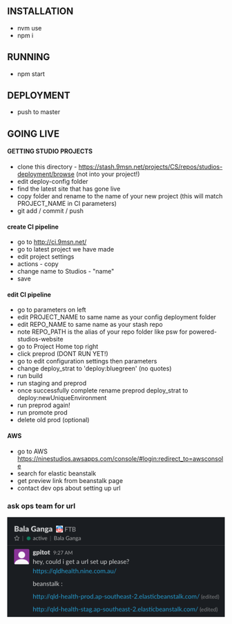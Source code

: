 ## INSTALLATION
* nvm use
* npm i



## RUNNING 
* npm start



## DEPLOYMENT
* push to master



## GOING LIVE
#### GETTING STUDIO PROJECTS
* clone this directory - https://stash.9msn.net/projects/CS/repos/studios-deployment/browse (not into your project!)
* edit deploy-config folder
* find the latest site that has gone live
* copy folder and rename to the name of your new project (this will match PROJECT_NAME in CI parameters)
* git add / commit / push


#### create CI pipeline
* go to http://ci.9msn.net/
* go to latest project we have made
* edit project settings
* actions - copy
* change name to Studios - "name"
* save

#### edit CI pipeline
* go to parameters on left
* edit PROJECT_NAME to same name as your config deployment folder
* edit REPO_NAME to same name as your stash repo
* note REPO_PATH is the alias of your repo folder like psw for powered-studios-website
* go to Project Home top right
* click preprod (DONT RUN YET!)
* go to edit configuration settings then parameters
* change deploy_strat to 'deploy:bluegreen' (no quotes)
* run build
* run staging and preprod
* once successfully complete rename preprod deploy_strat to deploy:newUniqueEnvironment
* run preprod again!
* run promote prod
* delete old prod (optional)

#### AWS

* go to AWS https://ninestudios.awsapps.com/console/#login:redirect_to=awsconsole
* search for elastic beanstalk
* get preview link from beanstalk page 
* contact dev ops about setting up url 



### ask ops team for url
![see how here](./deploy.png)